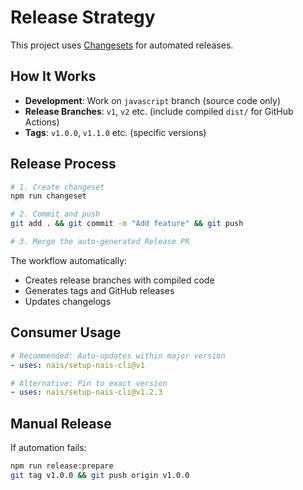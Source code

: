 # Release Strategy

This project uses [Changesets](https://github.com/changesets/changesets) for automated releases.

## How It Works

- **Development**: Work on `javascript` branch (source code only)
- **Release Branches**: `v1`, `v2` etc. (include compiled `dist/` for GitHub Actions)
- **Tags**: `v1.0.0`, `v1.1.0` etc. (specific versions)

## Release Process

```bash
# 1. Create changeset
npm run changeset

# 2. Commit and push
git add . && git commit -m "Add feature" && git push

# 3. Merge the auto-generated Release PR
```

The workflow automatically:

- Creates release branches with compiled code
- Generates tags and GitHub releases
- Updates changelogs

## Consumer Usage

```yaml
# Recommended: Auto-updates within major version
- uses: nais/setup-nais-cli@v1

# Alternative: Pin to exact version
- uses: nais/setup-nais-cli@v1.2.3
```

## Manual Release

If automation fails:

```bash
npm run release:prepare
git tag v1.0.0 && git push origin v1.0.0
```
